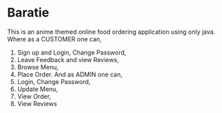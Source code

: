 # Baratie
This is an anime themed online food ordering application using only java.
Where as a CUSTOMER one can,
1. Sign up and Login, Change Password,
2. Leave Feedback and view Reviews,
3. Browse Menu,
4. Place Order.
And as ADMIN one can,
1. Login, Change Password,
2. Update Menu,
3. View Order,
4. View Reviews
